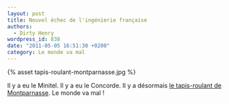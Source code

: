 ```yaml
---
layout: post
title: Nouvel échec de l'ingénierie française
authors:
  - Dirty Henry
wordpress_id: 838
date: "2011-05-05 16:51:30 +0200"
category: Le monde va mal
---
```


{% asset tapis-roulant-montparnasse.jpg %}

Il y a eu le Minitel. Il y a eu le Concorde. Il y a désormais [le tapis-roulant
de Montparnasse][1]. Le monde va mal !

[1]:
  http://www.blogencommun.fr/2009-05-fin-du-tapis-roulant-rapide-a-montparnasse/
